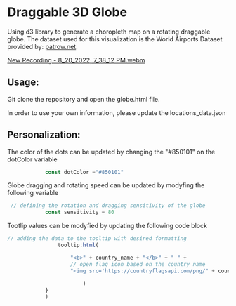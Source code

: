 # Draggable 3D Globe

Using d3 library to generate a choropleth map on a rotating draggable globe. The dataset used for this visualization is the World Airports Dataset provided by: [patrow.net](https://www.partow.net/miscellaneous/airportdatabase/).


[New Recording - 8_20_2022, 7_38_12 PM.webm](https://user-images.githubusercontent.com/101474762/185768366-44195588-8529-4843-a1bd-65b58ece684c.webm)

## Usage:
Git clone the repository and open the globe.html file.

In order to use your own information, please update the locations_data.json

## Personalization:
The color of the dots can be updated by changing the "#850101" on the dotColor variable
```javascript
            const dotColor ="#850101"
```

Globe dragging and rotating speed can be updated by modyfing the following variable

```javascript
 // defining the rotation and dragging sensitivity of the globe
            const sensitivity = 80
```

Tootlip values can be modyfied by updating the following code block

```javascript
// adding the data to the tooltip with desired formatting
                tooltip.html(

                    "<b>" + country_name + "</b>" + " " + 
                    // open flag icon based on the country name
                    "<img src='https://countryflagsapi.com/png/" + country_code + "'" + "width=" + "20" + "height=" + "15" + "margin-top=100px" + ">"
                        
                        )
            }
            )
```

